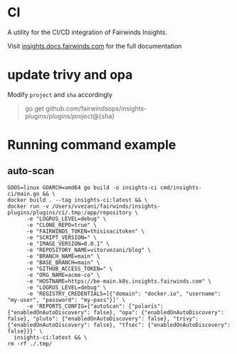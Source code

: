 # CI

A utility for the CI/CD integration of Fairwinds Insights.

Visit
[insights.docs.fairwinds.com](https://insights.docs.fairwinds.com/features/continuous-integration/)
for the full documentation


# update trivy and opa

Modify `project` and `sha` accordingly
> go get github.com/fairwindsops/insights-plugins/plugins/${project}@${sha}

# Running command example

## auto-scan
```
GOOS=linux GOARCH=amd64 go build -o insights-ci cmd/insights-ci/main.go && \
docker build . --tag insights-ci:latest && \
docker run -v /Users/vvezani/fairwinds/insights-plugins/plugins/ci/.tmp:/app/repository \
      -e "LOGRUS_LEVEL=debug" \
      -e "CLONE_REPO=true" \
      -e "FAIRWINDS_TOKEN=thisisacitoken" \
      -e "SCRIPT_VERSION=" \
      -e "IMAGE_VERSION=0.0.1" \
      -e "REPOSITORY_NAME=vitorvezani/blog" \
      -e "BRANCH_NAME=main" \
      -e "BASE_BRANCH=main" \
      -e "GITHUB_ACCESS_TOKEN=" \
      -e "ORG_NAME=acme-co" \
      -e "HOSTNAME=https://be-main.k8s.insights.fairwinds.com" \
      -e "LOGRUS_LEVEL=debug" \
      -e 'REGISTRY_CREDENTIALS=[{"domain": "docker.io", "username": "my-user", "password": "my-pass"}]' \
      -e 'REPORTS_CONFIG={"autoScan": {"polaris": {"enabledOnAutoDiscovery": false}, "opa": {"enabledOnAutoDiscovery": false}, "pluto": {"enabledOnAutoDiscovery": false}, "trivy": {"enabledOnAutoDiscovery": false}, "tfsec": {"enabledOnAutoDiscovery": false}}}' \
  insights-ci:latest && \ 
rm -rf ./.tmp/
```